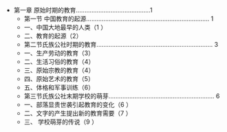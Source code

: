 - 第一章 原始时期的教育...........................................1
	- 第一节 中国教育的起源....................................................................... 1
	- 一、中国大地最早的人类（1 ）
	- 二、教育的起源（2）
	- 第二节氏族公社时期的教育................................................................... 3
	- 一、生产劳动的教育（3）
	- 二、生活习俗的教育（4）
	- 三、原始宗教的教育（4）
	- 四、原始艺术的教育（5）
	- 五、体格和军事训练（6）
	- 第三节氏族公社末期学校的萌芽............................................................. 6
	- 一、部落显贵世袭引起教育的变化（6 ）
	- 二、文字的产生提出新的教育需要（7 ）
	- 三、 学校萌芽的传说（9 ）